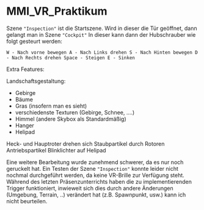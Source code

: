 # MMI_VR_Praktikum

Szene ``"Inspection"`` ist die Startszene. Wird in dieser die Tür geöffnet, dann gelangt man in Szene ``"Cockpit"``
In dieser kann dann der Hubschrauber wie folgt gesteurt werden:

``
W - Nach vorne bewegen
A - Nach Links drehen
S - Nach Hinten bewegen
D - Nach Rechts drehen
Space - Steigen
E - Sinken 
``

Extra Features:

Landschaftsgestaltung:
- Gebirge
- Bäume
- Gras (insofern man es sieht)
- verschiedenste Texturen (Gebirge, Schnee, ....)
- Himmel (andere Skybox als Standardmäßig)
- Hanger
- Helipad

Heck- und Hauptroter drehen sich 
Staubpartikel durch Rotoren
Antriebspartikel
Blinklichter auf Helipad 

Eine weitere Bearbeitung wurde zunehmend schwerer, da es nur noch geruckelt hat.
Ein Testen der Szene ``"Inspection"`` konnte leider nicht nochmal durchgeführt werden, da keine VR-Brille zur Verfügung steht. 
Während des letzten Präsenzunterrichts haben die zu implementierenden Trigger funktioniert, inwieweit sich dies durch andere Änderungen (Umgebung, Terrain, ..) verändert hat (z.B. Spawnpunkt, usw.) kann ich nicht beurteilen.
